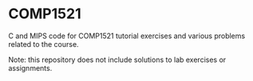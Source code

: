 # COMP1521
C and MIPS code for COMP1521 tutorial exercises and various problems related to the course. 

Note: this repository does not include solutions to lab exercises or assignments.
